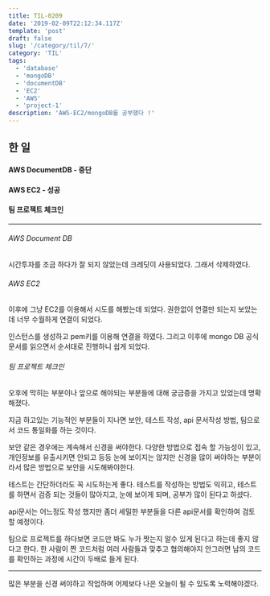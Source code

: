 ```yaml
---
title: TIL-0209
date: '2019-02-09T22:12:34.117Z'
template: 'post'
draft: false
slug: '/category/til/7/'
category: 'TIL'
tags:
  - 'database'
  - 'mongoDB'
  - 'documentDB'
  - 'EC2'
  - 'AWS'
  - 'project-1'
description: 'AWS-EC2/mongoDB를 공부했다 !'
---
```


## 한 일

#### AWS DocumentDB - 중단

#### AWS EC2 - 성공

#### 팀 프로젝트 체크인

---

###### AWS Document DB

시간투자를 조금 하다가 잘 되지 않았는데 크레딧이 사용되었다. 그래서 삭제하였다.

###### AWS EC2

이후에 그냥 EC2를 이용해서 시도를 해봤는데 되었다. 권한없이 연결만 되는지 보았는데 너무 수월하게 연결이 되었다.

인스턴스를 생성하고 pem키를 이용해 연결을 하였다. 그리고 이후에 mongo DB 공식문서를 읽으면서 순서대로 진행하니 쉽게 되었다.

###### 팀 프로젝트 체크인

오후에 막히는 부분이나 앞으로 해야되는 부분들에 대해 궁금증을 가지고 있었는데 명확해졌다.

지금 하고있는 기능적인 부분들이 지나면 보안, 테스트 작성, api 문서작성 방법, 팀으로서 코드 통일화를 하는 것이다.

보안 같은 경우에는 계속해서 신경을 써야한다. 다양한 방법으로 접속 할 가능성이 있고, 개인정보를 유출시키면 안되고 등등 눈에 보이지는 않지만 신경을 많이 써야하는 부분이라서 많은 방법으로 보안을 시도해봐야한다.

테스트는 간단하더라도 꼭 시도하는게 좋다. 테스트를 작성하는 방법도 익히고, 테스트를 하면서 검증 되는 것들이 많아지고, 눈에 보이게 되며, 공부가 많이 된다고 하셨다.

api문서는 어느정도 작성 했지만 좀더 세밀한 부분들을 다른 api문서를 확인하여 검토할 예정이다.

팀으로 프로젝트를 하다보면 코드만 봐도 누가 짯는지 알수 있게 된다고 하는데 좋지 않다고 한다. 한 사람이 짠 코드처럼 여러 사람들과 맞추고 협의해야지 안그러면 남의 코드를 확인하는 과정에 시간이 두배로 들게 된다.

---

많은 부분을 신경 써야하고 작업하며 어제보다 나은 오늘이 될 수 있도록 노력해야겠다.

